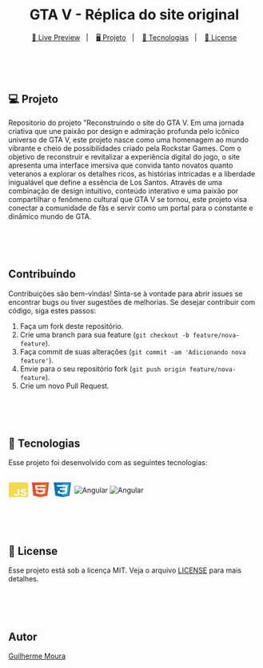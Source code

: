<h1 align="center">
  GTA V - Réplica do site original
</h1>  

<p align="center">
  <a href="https://sohgottes.github.io/Copia_GTAV/" target="_blank">🔗 Live Preview</a>&nbsp;&nbsp;&nbsp;|&nbsp;&nbsp;&nbsp;
  <a href="#-projeto">🖥️ Projeto</a>&nbsp;&nbsp;&nbsp;|&nbsp;&nbsp;&nbsp;
  <a href="#-tecnologias">🚀 Tecnologias</a>&nbsp;&nbsp;&nbsp;|&nbsp;&nbsp;&nbsp;
  <a href="#-license">📝 License</a>
</p>

<br><br><br>

## 💻 Projeto
Repositorio do projeto "Reconstruindo o site do GTA V.
Em uma jornada criativa que une paixão por design e admiração profunda pelo icônico universo de GTA V, este projeto nasce como uma homenagem ao mundo vibrante e cheio de possibilidades criado pela Rockstar Games. Com o objetivo de reconstruir e revitalizar a experiência digital do jogo, o site apresenta uma interface imersiva que convida tanto novatos quanto veteranos a explorar os detalhes ricos, as histórias intricadas e a liberdade inigualável que define a essência de Los Santos. Através de uma combinação de design intuitivo, conteúdo interativo e uma paixão por compartilhar o fenômeno cultural que GTA V se tornou, este projeto visa conectar a comunidade de fãs e servir como um portal para o constante e dinâmico mundo de GTA.

<br><br><br>
## Contribuíndo
Contribuições são bem-vindas! Sinta-se à vontade para abrir issues se encontrar bugs ou tiver sugestões de melhorias. Se desejar contribuir com código, siga estes passos:

1. Faça um fork deste repositório.
2. Crie uma branch para sua feature (`git checkout -b feature/nova-feature`).
3. Faça commit de suas alterações (`git commit -am 'Adicionando nova feature'`).
4. Envie para o seu repositório fork (`git push origin feature/nova-feature`).
5. Crie um novo Pull Request.

<br><br><br>

## 🚀 Tecnologias
Esse projeto foi desenvolvido com as seguintes tecnologias:

<div style="display: inline_block"><br>
  <img align="center" alt="Js" height="30" width="40" src="https://raw.githubusercontent.com/devicons/devicon/master/icons/javascript/javascript-plain.svg">
  <img align="center" alt="HTML" height="30" width="40" src="https://raw.githubusercontent.com/devicons/devicon/master/icons/html5/html5-original.svg">
  <img align="center" alt="CSS" height="30" width="40" src="https://raw.githubusercontent.com/devicons/devicon/master/icons/css3/css3-original.svg">
  <img align="center" alt="Angular" height="30" width="40" src="https://cdn.jsdelivr.net/gh/devicons/devicon@latest/icons/github/github-original.svg">
  <img align="center" alt="Angular" height="30" width="40" src="https://cdn.jsdelivr.net/gh/devicons/devicon@latest/icons/visualstudio/visualstudio-original.svg">    
</div>

<br><br><br>

## 📝 License
Esse projeto está sob a licença MIT. Veja o arquivo [LICENSE](LICENSE) para mais detalhes.

<br><br><br>
## Autor

[Guilherme Moura](https://github.com/sohgottes)
